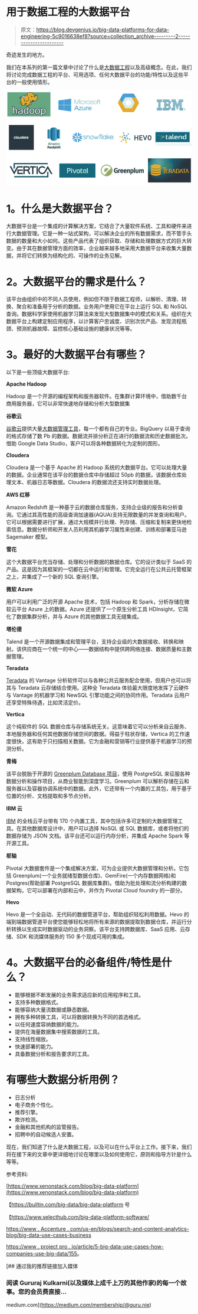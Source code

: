# 用于数据工程的大数据平台

> 原文：<https://blog.devgenius.io/big-data-platforms-for-data-engineering-5c9016638ef8?source=collection_archive---------2----------------------->

奇迹发生的地方。

我们在本系列的第一篇文章中讨论了什么是[大数据工程](https://medium.com/@guru.nie/big-data-engineering-b7de4f57e0e8)以及高级概念。在此，我们将讨论完成数据工程的平台、可用选项、任何大数据平台的功能/特性以及这些平台的一般使用情形。

![](img/86039aab2b533773064f21a7da988def.png)

# **1。什么是大数据平台？**

大数据平台是一个集成的计算解决方案，它结合了大量软件系统、工具和硬件来进行大数据管理。它是一种一站式架构，可以解决企业的所有数据需求，而不管手头数据的数量和大小如何。这些产品代表了组织获取、存储和处理数据方式的巨大转变。由于其在数据管理方面的效率，企业越来越多地采用大数据平台来收集大量数据，并将它们转换为结构化的、可操作的业务见解。

# **2。大数据平台的需求是什么？**

该平台由组织中的不同人员使用，例如但不限于数据工程师，以解析、清理、转换、聚合和准备用于分析的数据。业务用户使用它在平台上运行 SQL 和 NoSQL 查询。数据科学家使用机器学习算法来发现大型数据集中的模式和关系。组织在大数据平台上构建定制应用程序，以计算客户忠诚度、识别次优产品、发现流程瓶颈、预测机器故障、监控核心基础设施的健康状况等等。

# **3。最好的大数据平台有哪些？**

以下是一些顶级大数据平台:

**Apache Hadoop**

Hadoop 是一个开源的编程架构和服务器软件。在集群计算环境中，借助数千台商用服务器，它可以非常快速地存储和分析大型数据集

**谷歌云**

[谷歌云](https://builtin.com/company/google-cloud)提供大量[大数据管理工具](https://cloud.google.com/products/big-data/)，每一个都有自己的专业。BigQuery 以易于查询的格式存储了数 Pb 的数据。数据流并排分析正在进行的数据流和历史数据批次。借助 Google Data Studio，客户可以将各种数据转化为定制的图形。

**Cloudera**

Cloudera 是一个基于 Apache 的 Hadoop 系统的大数据平台。它可以处理大量的数据。企业通常在该平台的数据仓库中存储超过 50pb 的数据，该数据仓库处理文本、机器日志等数据。Cloudera 的数据流还支持实时数据处理。

**AWS 红移**

Amazon Redshift 是一种基于云的数据仓库服务，支持企业级的报告和分析查询。它通过其高性能的高级查询加速器(AQUA)支持无限数量的并发查询和用户。它可以根据需要进行扩展，通过大规模并行处理、列存储、压缩和复制来更快地检索信息。数据分析师和开发人员利用其机器学习属性来创建、训练和部署亚马逊 Sagemaker 模型。

**雪花**

这个大数据平台充当存储、处理和分析数据的数据仓库。它的设计类似于 SaaS 的产品。这是因为其框架的一切都在云中运行和管理。它完全运行在公共云托管框架之上，并集成了一个新的 SQL 查询引擎。

**微软 Azure**

用户可以利用广泛的开源 Apache 技术，包括 Hadoop 和 Spark，分析存储在微软云平台 Azure 上的数据。Azure 还提供了一个原生分析工具 HDInsight，它简化了数据集群分析，并与 Azure 的其他数据工具无缝集成。

**塔伦德**

Talend 是一个开源数据集成和管理平台，支持企业级的大数据接收、转换和映射。该供应商在一个统一的中心——数据结构中提供跨网络连接、数据质量和主数据管理。

**Teradata**

[Teradata](https://builtin.com/company/teradata) 的 Vantage 分析软件可以与各种公共云服务配合使用，但用户也可以将其与 Teradata 云存储结合使用。这种全 Teradata 体验最大限度地发挥了云硬件与 Vantage 的机器学习和 NewSQL 引擎功能之间的协同作用。Teradata 云用户还享受特殊待遇，比如灵活定价。

**Vertica**

这个纯软件的 SQL 数据仓库与存储系统无关。这意味着它可以分析来自云服务、本地服务器和任何其他数据存储空间的数据。得益于柱状存储，Vertica 的工作速度很快，这有助于只扫描相关数据。它为金融和营销等行业提供基于机器学习的预测分析。

**青梅**

该平台脱胎于开源的 [Greenplum Database 项目](https://greenplum.org/)，使用 PostgreSQL 来征服各种数据分析和操作项目，从商业智能到深度学习。Greenplum 可以解析存储在云和服务器以及容器协调系统中的数据。此外，它还带有一个内置的工具包，用于基于位置的分析、文档提取和多节点分析。

**IBM 云**

[IBM](https://builtin.com/company/ibm) 的全栈云平台带有 170 个内置工具，其中包括许多可定制的大数据管理工具。在其他数据库设计中，用户可以选择 NoSQL 或 SQL 数据库，或者将他们的数据存储为 JSON 文档。该平台还可以运行内存分析，并集成 Apache Spark 等开源工具。

**枢轴**

Pivotal 大数据套件是一个集成解决方案，可为企业提供大数据管理和分析。它包括 Greenplum(一个业务就绪型数据仓库)、GemFire(一个内存数据网格)和 Postgres(帮助部署 PostgreSQL 数据库集群)。借助为批处理和流分析构建的数据架构，它可以部署在内部和云中，并作为 Pivotal Cloud foundry 的一部分。

**Hevo**

Hevo 是一个全自动、无代码的数据管道平台，帮助组织轻松利用数据。Hevo 的端到端数据管道平台使您能够轻松地将所有来源的数据提取到数据仓库，并运行分析转换以生成实时数据驱动的业务洞察。该平台支持跨数据库、SaaS 应用、云存储、SDK 和流媒体服务的 150 多个现成可用的集成。

# **4。大数据平台的必备组件/特性是什么？**

*   能够根据不断发展的业务需求适应新的应用程序和工具。
*   支持多种数据格式。
*   能够容纳大量流数据或静态数据。
*   拥有多种转换工具，可以将数据转换为不同的首选格式。
*   以任何速度容纳数据的能力。
*   提供在海量数据集中搜索数据的工具。
*   支持线性缩放。
*   快速部署的能力。
*   具备数据分析和报告要求的工具。

# **有哪些大数据分析用例？**

*   日志分析
*   电子商务个性化。
*   推荐引擎。
*   欺诈检测。
*   金融和其他机构的监管报告。
*   招聘中的自动候选人安置。

现在，我们知道了什么是大数据工程，以及可以在什么平台上工作。接下来，我们将在接下来的文章中更详细地讨论在哪里以及如何使用它，原则和指导方针是什么等等。

参考资料:

[https://www.xenonstack.com/blog/big-data-platform](https://www.xenonstack.com/blog/big-data-platform)

【https://builtin.com/big-data/big-data-platform 号

【https://www.selecthub.com/big-data-platform-software/ 

[https://www . Accenture . com/us-en/blogs/search-and-content-analytics-blog/big-data-use-cases-business](https://www.accenture.com/us-en/blogs/search-and-content-analytics-blog/big-data-use-cases-business)

[https://www . project pro . io/article/5-big-data-use-cases-how-companies-use-big-data/155](https://www.projectpro.io/article/5-big-data-use-cases-how-companies-use-big-data/155)。

[](https://medium.com/membership/@guru.nie) [## 通过我的推荐链接加入媒体

### 阅读 Gururaj Kulkarni(以及媒体上成千上万的其他作家)的每一个故事。您的会员费直接…

medium.com](https://medium.com/membership/@guru.nie)